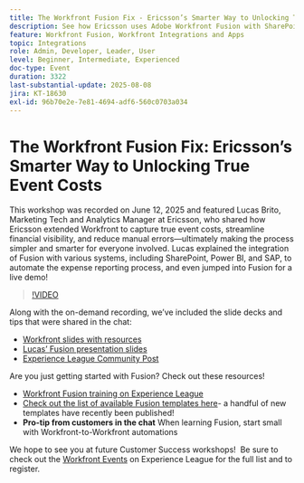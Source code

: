 ```yaml
---
title: The Workfront Fusion Fix - Ericsson’s Smarter Way to Unlocking True Event Costs
description: See how Ericsson uses Adobe Workfront Fusion with SharePoint, Power BI, and SAP to automate expense reporting, improve financial visibility, and reduce manual errors.
feature: Workfront Fusion, Workfront Integrations and Apps
topic: Integrations
role: Admin, Developer, Leader, User
level: Beginner, Intermediate, Experienced
doc-type: Event
duration: 3322
last-substantial-update: 2025-08-08
jira: KT-18630
exl-id: 96b70e2e-7e81-4694-adf6-560c0703a034
---
```

# The Workfront Fusion Fix: Ericsson’s Smarter Way to Unlocking True Event Costs

This workshop was recorded on June 12, 2025 and featured Lucas Brito, Marketing Tech and Analytics Manager at Ericsson, who shared how Ericsson extended Workfront to capture true event costs, streamline financial visibility, and reduce manual errors—ultimately making the process simpler and smarter for everyone involved. Lucas explained the integration of Fusion with various systems, including SharePoint, Power BI, and SAP, to automate the expense reporting process, and even jumped into Fusion for a live demo!

>[!VIDEO](https://video.tv.adobe.com/v/3469977/?learn=on&enablevpops)

Along with the on-demand recording, we’ve included the slide decks and tips that were shared in the chat:  
* [Workfront slides with resources](https://workfront-experience.s3.us-west-2.amazonaws.com/Training/Guides/Customer+Success+at+Scale/061225+-+The+Workfront+Fusion+Fix+-+Ericsson’s+Smarter+Way+to+Unlocking+True+Event+Costs.pdf)
* [Lucas’ Fusion presentation slides](https://workfront-experience.s3.us-west-2.amazonaws.com/Training/Guides/Customer+Success+at+Scale/Ericsson+Event+Slides-+Expense+Reporting+with+Fusion.pdf)
* [Experience League Community Post](https://experienceleaguecommunities.adobe.com/t5/workfront-discussions/event-follow-up-the-workfront-fusion-fix-ericsson-s-smarter-way/td-p/759188)

Are you just getting started with Fusion? Check out these resources! 
* [Workfront Fusion training on Experience League](https://experienceleague.adobe.com/en/docs/workfront-learn/tutorials-workfront/fusion/welcome-to-workfront-fusion/workfront-fusion-overview)
* [Check out the list of available Fusion templates here](https://experienceleague.adobe.com/en/docs/workfront-fusion/using/create-and-manage-templates/currently-available-fusion-templates)- a handful of new templates have recently been published!  
* **Pro-tip from customers in the chat** When learning Fusion, start small with Workfront-to-Workfront automations 

We hope to see you at future Customer Success workshops!  Be sure to check out the [Workfront Events](https://experienceleague.adobe.com/events/?filters=Workfront) on Experience League for the full list and to register.
